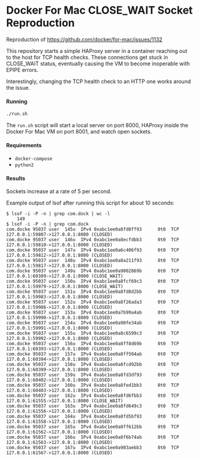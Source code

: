 # Docker For Mac CLOSE_WAIT Socket Reproduction

Reproduction of https://github.com/docker/for-mac/issues/1132

This repository starts a simple HAProxy server in a container reaching out to the host for TCP health checks. These connections get stuck in CLOSE_WAIT status, eventually causing the VM to become inoperable with EPIPE errors.

Interestingly, changing the TCP health check to an HTTP one works around the issue.

#### Running

```bash
./run.sh
```

The `run.sh` script will start a local server on port 8000, HAProxy inside the Docker For Mac VM on port 8001, and watch open sockets.

#### Requirements

* `docker-compose`
* `python2`

#### Results

Sockets increase at a rate of 5 per second.

Example output of lsof after running this script for about 10 seconds:

```
$ lsof -i -P -n | grep com.dock | wc -l
    149
$ lsof -i -P -n | grep com.dock
com.docke 95037 user  145u  IPv4 0xabc1ee0a8fd8ff93      0t0  TCP 127.0.0.1:59807->127.0.0.1:8000 (CLOSED)
com.docke 95037 user  146u  IPv4 0xabc1ee0a8ecfdbb3      0t0  TCP 127.0.0.1:59810->127.0.0.1:8000 (CLOSED)
com.docke 95037 user  147u  IPv4 0xabc1ee0a6c406f93      0t0  TCP 127.0.0.1:59812->127.0.0.1:8000 (CLOSED)
com.docke 95037 user  148u  IPv4 0xabc1ee0a8a211f93      0t0  TCP 127.0.0.1:59817->127.0.0.1:8000 (CLOSED)
com.docke 95037 user  149u  IPv4 0xabc1ee0a9002869b      0t0  TCP 127.0.0.1:60389->127.0.0.1:8000 (CLOSE_WAIT)
com.docke 95037 user  150u  IPv4 0xabc1ee0a8fcf69c3      0t0  TCP 127.0.0.1:59979->127.0.0.1:8000 (CLOSE_WAIT)
com.docke 95037 user  151u  IPv4 0xabc1ee0a8fd8d2bb      0t0  TCP 127.0.0.1:59983->127.0.0.1:8000 (CLOSED)
com.docke 95037 user  152u  IPv4 0xabc1ee0a8f26ada3      0t0  TCP 127.0.0.1:59986->127.0.0.1:8000 (CLOSED)
com.docke 95037 user  153u  IPv4 0xabc1ee0a7b99a4ab      0t0  TCP 127.0.0.1:59990->127.0.0.1:8000 (CLOSED)
com.docke 95037 user  154u  IPv4 0xabc1ee0a90fe34ab      0t0  TCP 127.0.0.1:59991->127.0.0.1:8000 (CLOSED)
com.docke 95037 user  155u  IPv4 0xabc1ee0a8c6599c3      0t0  TCP 127.0.0.1:59992->127.0.0.1:8000 (CLOSED)
com.docke 95037 user  156u  IPv4 0xabc1ee0a8ff8d69b      0t0  TCP 127.0.0.1:60393->127.0.0.1:8000 (CLOSED)
com.docke 95037 user  157u  IPv4 0xabc1ee0a8ff504ab      0t0  TCP 127.0.0.1:60394->127.0.0.1:8000 (CLOSED)
com.docke 95037 user  158u  IPv4 0xabc1ee0a8fcd92bb      0t0  TCP 127.0.0.1:60399->127.0.0.1:8000 (CLOSED)
com.docke 95037 user  159u  IPv4 0xabc1ee0a8fd3df93      0t0  TCP 127.0.0.1:60402->127.0.0.1:8000 (CLOSED)
com.docke 95037 user  160u  IPv4 0xabc1ee0a8fed1bb3      0t0  TCP 127.0.0.1:60403->127.0.0.1:8000 (CLOSED)
com.docke 95037 user  162u  IPv4 0xabc1ee0a8fd6fbb3      0t0  TCP 127.0.0.1:61555->127.0.0.1:8000 (CLOSE_WAIT)
com.docke 95037 user  163u  IPv4 0xabc1ee0a8fd649c3      0t0  TCP 127.0.0.1:61556->127.0.0.1:8000 (CLOSED)
com.docke 95037 user  164u  IPv4 0xabc1ee0a8fd5bf93      0t0  TCP 127.0.0.1:61558->127.0.0.1:8000 (CLOSED)
com.docke 95037 user  165u  IPv4 0xabc1ee0a8ff612bb      0t0  TCP 127.0.0.1:61562->127.0.0.1:8000 (CLOSED)
com.docke 95037 user  166u  IPv4 0xabc1ee0a8f6b74ab      0t0  TCP 127.0.0.1:61563->127.0.0.1:8000 (CLOSED)
com.docke 95037 user  167u  IPv4 0xabc1ee0a903aebb3      0t0  TCP 127.0.0.1:61567->127.0.0.1:8000 (CLOSED)
```
